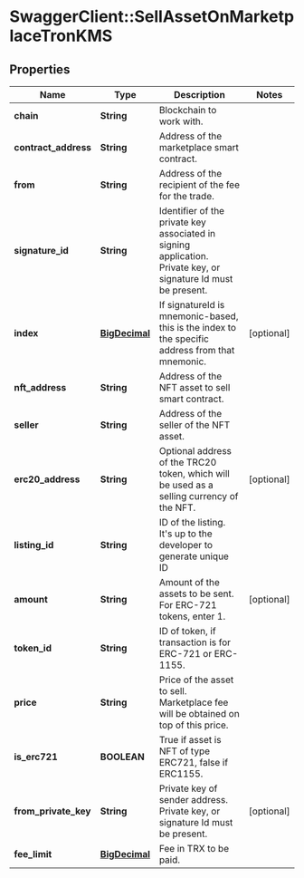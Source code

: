 # SwaggerClient::SellAssetOnMarketplaceTronKMS

## Properties
Name | Type | Description | Notes
------------ | ------------- | ------------- | -------------
**chain** | **String** | Blockchain to work with. | 
**contract_address** | **String** | Address of the marketplace smart contract. | 
**from** | **String** | Address of the recipient of the fee for the trade. | 
**signature_id** | **String** | Identifier of the private key associated in signing application. Private key, or signature Id must be present. | 
**index** | [**BigDecimal**](BigDecimal.md) | If signatureId is mnemonic-based, this is the index to the specific address from that mnemonic. | [optional] 
**nft_address** | **String** | Address of the NFT asset to sell smart contract. | 
**seller** | **String** | Address of the seller of the NFT asset. | 
**erc20_address** | **String** | Optional address of the TRC20 token, which will be used as a selling currency of the NFT. | [optional] 
**listing_id** | **String** | ID of the listing. It&#x27;s up to the developer to generate unique ID | 
**amount** | **String** | Amount of the assets to be sent. For ERC-721 tokens, enter 1. | [optional] 
**token_id** | **String** | ID of token, if transaction is for ERC-721 or ERC-1155. | 
**price** | **String** | Price of the asset to sell. Marketplace fee will be obtained on top of this price. | 
**is_erc721** | **BOOLEAN** | True if asset is NFT of type ERC721, false if ERC1155. | 
**from_private_key** | **String** | Private key of sender address. Private key, or signature Id must be present. | [optional] 
**fee_limit** | [**BigDecimal**](BigDecimal.md) | Fee in TRX to be paid. | 

